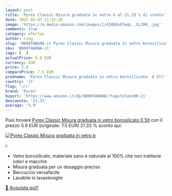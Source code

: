 ```yaml
---
layout: post
title: 'Pyrex Classic Misura graduata in vetro b al 21.33 % di sconto'
date: 2021-02-07 11:52:28
image: 'https://m.media-amazon.com/images/I/41HD8xO7wqL._SL200_.jpg'
comments: true
category: ofertas
author: ring
slug: 'B000TAWGNA-it Pyrex Classic Misura graduata in vetro borosilicato 0 5lt'
sku: 'B000TAWGNA-it'
tags: [  ]
actualPrice: 5.9 EUR
currency: EUR
price: 5.9
comparePrice: 7.5 EUR
prodname: 'Pyrex Classic Misura graduata in vetro borosilicato  0 5lt'
country: 'it'
flag: '🇮🇹'
brand: 'Pyrex'
buyurl: 'https://www.amazon.it/dp/B000TAWGNA/?tag=tolees00-21'
descuento: '21.33'
average: '5.9'
---
```


Puoi trovare [Pyrex Classic Misura graduata in vetro borosilicato  0 5lt](https://www.amazon.it/dp/B000TAWGNA/?tag=tolees00-21) con il prezzo 5.9 EUR (originale: 7.5 EUR) 21.33 % sconto qui:

[![Pyrex Classic Misura graduata in vetro b](https://m.media-amazon.com/images/I/41HD8xO7wqL._SL200_.jpg)](https://www.amazon.it/dp/B000TAWGNA/?tag=tolees00-21)

ℹ️:

- Vetro borosilicato, materiale sano e naturale al 100% che non trattiene odori e macchie
- Misura graduata per un dosaggio preciso
- Beccuccio versafacile
- Lavabile in lavastoviglie

[🛒 Acquista qui!!](https://www.amazon.it/dp/B000TAWGNA/?tag=tolees00-21)
